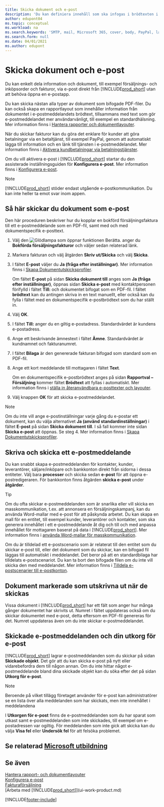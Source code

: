 ```yaml
---
title: Skicka dokument och e-post
description: 'Du kan definiera innehåll som ska infogas i brödtexten i ett e-postmeddelande, till exempel en PayPal-länk. Du kan också koppla dokument till e-postmeddelanden.'
author: edupont04
ms.topic: conceptual
ms.workload: na
ms.search.keywords: 'SMTP, mail, Microsoft 365, cover, body, PayPal, layout'
ms.search.form: null
ms.date: 04/01/2021
ms.author: edupont
---
```

# Skicka dokument och e-post

Du kan enkelt dela information och dokument, till exempel försäljnings- och inköpsorder och fakturor, via e-post direkt från [!INCLUDE[prod_short](includes/prod_short.md)] utan att behöva öppna en e-postapp.  

Du kan skicka nästan alla typer av dokument som bifogade PDF-filer. Du kan också skapa en rapportlayout som innehåller information från dokumentet i e-postmeddelandets brödtext, tillsammans med text som gör e-postmeddelandet mer användarvänligt, till exempel en standardhälsning. Mer information finns i [Hantera rapporter och dokumentlayouter](ui-manage-report-layouts.md). <!--this topic does not mention how to set up a layout for email. Need to investigate.-->

När du skickar fakturor kan du göra det enklare för kunder att göra betalningar via en betaltjänst, till exempel PayPal, genom att automatiskt lägga till information och en länk till tjänsten i e-postmeddelandet. Mer information finns i [Aktivera kundbetalningar via betalningstjänster](sales-how-enable-payment-service-extensions.md).

Om du vill aktivera e-post i [!INCLUDE[prod_short](includes/prod_short.md)] startar du den assisterade inställningsguiden för **Konfigurera e-post**. Mer information finns i [Konfigurera e-post](admin-how-setup-email.md).

> [!NOTE]
> [!INCLUDE[prod_short](includes/prod_short.md)] stöder endast utgående e-postkommunikation. Du kan inte heller ta emot svar inom appen.

## Så här skickar du dokument som e-post

Den här proceduren beskriver hur du kopplar en bokförd försäljningsfaktura till ett e-postmeddelande som en PDF-fil, samt med och med dokumentspecifik e-posttext. <!--update this-->

1. Välj den ![Glödlampa som öppnar funktionen Berätta.](media/ui-search/search_small.png "Berätta för mig vad du vill göra") anger du **Bokförda försäljningsfakturor** och väljer sedan relaterad länk.
2. Markera fakturan och välj åtgärden **Skriv ut/Skicka** och välj **Skicka**.
3. I fältet **E-post** väljer du **Ja (fråga efter inställningar)**. Mer information finns i [Skapa Dokumentutskicksprofiler](sales-how-setup-document-send-profiles.md).
    
    Om fältet **E-post** på sidan **Skicka dokument till** anges som **Ja (fråga efter inställningar)**, öppnas sidan **Skicka e-post** med kontaktpersonen förifylld i fältet **Till:** och dokumentet bifogat som en PDF-fil. I fältet **brödtext** kan du antingen skriva in en text manuellt, eller också kan du fylla i fältet med en dokumentspecifik e-postbrödtext som du har ställt in.

4. Välj **OK**.
5. I fältet **Till:** anger du en giltig e-postadress. Standardvärdet är kundens e-postadress.
6. Ange ett beskrivande ämnestext i fältet **Ämne**. Standardvärdet är kundnamnet och fakturanumret.
7. I fältet **Bilaga** är den genererade fakturan bifogad som standard som en PDF-fil.
8. Ange ett kort meddelande till mottagaren i fältet **Text**.

    Om en dokumentspecifik e-postbrödtext anges på sidan **Rapportval – Försäljning** kommer fältet **Brödtext** att fyllas i automatiskt. Mer information finns i [ställa in återanvändbara e-posttexter och layouter](admin-how-setup-email.md#set-up-reusable-email-texts-and-layouts).
9. Välj knappen **OK** för att skicka e-postmeddelandet.

> [!NOTE]  
> Om du inte vill ange e-postinställningar varje gång du e-postar ett dokument, kan du välja alternativet **Ja (använd standardinställningar)** i fältet **E-post** på sidan **Skicka dokument till**. I så fall kommer inte sidan **Skicka e-post** att öppnas. Se steg 4. Mer information finns i [Skapa Dokumentutskicksprofiler](sales-how-setup-document-send-profiles.md).  

## Skriva och skicka ett e-postmeddelande

Du kan snabbt skapa e-postmeddelanden för kontakter, kunder, leverantörer, säljare/inköpare och bankkonton direkt från sidorna i dessa entiteter. Välj bara **processer** och skicka sedan **e-post** för att öppna e-postredigeraren. För bankkonton finns åtgärden **skicka e-post** under **åtgärder**.

> [!TIP]
> Om du ofta skickar e-postmeddelanden som är snarlika eller vill skicka en masskommunikation, t.ex. att annonsera en försäljningskampanj, kan du använda Word-mallar med e-post för att påskynda arbetet. Du kan skapa en mall för en entitet, till exempel kunder, leverantörer och kontakter, som ska generera innehållet i ett e-postmeddelande åt dig och till och med anpassa innehållet för mottagaren baserat på data i [!INCLUDE[prod_short](includes/prod_short.md)]. Mer information finns i [använda Word-mallar för masskommunikation](ui-mail-merge.md).  

Om du är tilldelad ett e-postscenario som är relaterat till den entitet som du skickar e-post till, eller det dokument som du skickar, kan en bifogad fil läggas till automatiskt i meddelandet. Det beror på att en standardbilaga har tilldelats e-postscenariot. Du kan ta bort den bifogade filen om du inte vill skicka den med meddelandet. Mer information finns i [Tilldela e-postscenarier till e-postkonton](admin-how-setup-email.md#assign-email-scenarios-to-email-accounts). 

## Dokument markerade som utskrivna ut när de skickas

Vissa dokument i [!INCLUDE[prod_short](includes/prod_short.md)] har ett fält som anger hur många gånger dokumentet har skrivits ut. Numret i fältet <!--"that field?" need a name...--> uppdateras också om du skickar dokumentet med e-post, detta eftersom en PDF-fil genereras för det. Numret uppdateras även om du inte skickar e-postmeddelandet. <!--guessing this is because emails are technically reports, so the counter bumps up whenever someone creates an email. Need to verify.-->

## Skickade e-postmeddelanden och din utkorg för e-post

[!INCLUDE[prod_short](includes/prod_short.md)] lagrar e-postmeddelanden som du skickar på sidan **Skickade objekt**. Det gör att du kan skicka e-post på nytt eller vidarebefordra dem till någon annan. Om du inte hittar något e-postmeddelande bland dina skickade objekt kan du söka efter det på sidan **Utkorg för e-post**. 

> [!NOTE]
> Beroende på vilket tillägg företaget använder för e-post kan administratörer se en lista över alla meddelanden som har skickats, men inte innehållet i meddelandena

I **Utkorgen för e-post** finns de e-postmeddelanden som du har sparat som utkast samt e-postmeddelanden som inte skickades, till exempel om e-postadressen var ogiltig. För meddelanden som inte gick att skicka kan du välja **Visa fel** eller **Undersök fel** för att felsöka problemet.  

## Se relaterad [Microsoft utbildning](/training/modules/set-up-email/)

## Se även

[Hantera rapport- och dokumentlayouter](ui-manage-report-layouts.md)  
[Konfigurera e-post](admin-how-setup-email.md)  
[Fakturaförsäljning](sales-how-invoice-sales.md)  
[Arbeta med [!INCLUDE[prod_short](includes/prod_short.md)]](ui-work-product.md)


[!INCLUDE[footer-include](includes/footer-banner.md)]
